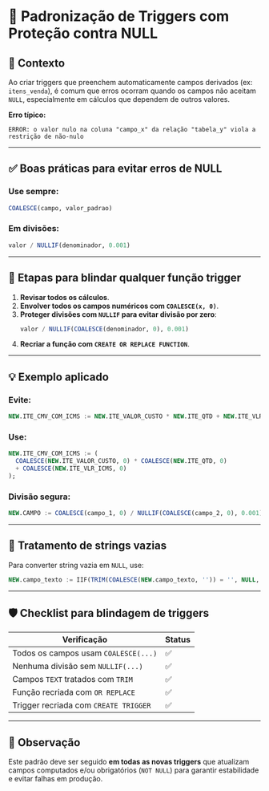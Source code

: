 <!-- @format -->

# 📄 Padronização de Triggers com Proteção contra NULL

## 🧠 Contexto

Ao criar triggers que preenchem automaticamente campos derivados (ex:
`itens_venda`), é comum que erros ocorram quando os campos não aceitam `NULL`,
especialmente em cálculos que dependem de outros valores.

**Erro típico:**

```
ERROR: o valor nulo na coluna "campo_x" da relação "tabela_y" viola a restrição de não-nulo
```

---

## ✅ Boas práticas para evitar erros de NULL

### Use sempre:

```sql
COALESCE(campo, valor_padrao)
```

### Em divisões:

```sql
valor / NULLIF(denominador, 0.001)
```

---

## 🔁 Etapas para blindar qualquer função trigger

1. **Revisar todos os cálculos**.
2. **Envolver todos os campos numéricos com `COALESCE(x, 0)`**.
3. **Proteger divisões com `NULLIF` para evitar divisão por zero**:
   ```sql
   valor / NULLIF(COALESCE(denominador, 0), 0.001)
   ```
4. **Recriar a função com `CREATE OR REPLACE FUNCTION`**.

---

## 💡 Exemplo aplicado

### Evite:

```sql
NEW.ITE_CMV_COM_ICMS := NEW.ITE_VALOR_CUSTO * NEW.ITE_QTD + NEW.ITE_VLR_ICMS;
```

### Use:

```sql
NEW.ITE_CMV_COM_ICMS := (
  COALESCE(NEW.ITE_VALOR_CUSTO, 0) * COALESCE(NEW.ITE_QTD, 0)
  + COALESCE(NEW.ITE_VLR_ICMS, 0)
);
```

### Divisão segura:

```sql
NEW.CAMPO := COALESCE(campo_1, 0) / NULLIF(COALESCE(campo_2, 0), 0.001);
```

---

## 🧩 Tratamento de strings vazias

Para converter string vazia em `NULL`, use:

```sql
NEW.campo_texto := IIF(TRIM(COALESCE(NEW.campo_texto, '')) = '', NULL, NEW.campo_texto);
```

---

## 🛡️ Checklist para blindagem de triggers

| Verificação                           | Status |
| ------------------------------------- | ------ |
| Todos os campos usam `COALESCE(...)`  | ✅     |
| Nenhuma divisão sem `NULLIF(...)`     | ✅     |
| Campos `TEXT` tratados com `TRIM`     | ✅     |
| Função recriada com `OR REPLACE`      | ✅     |
| Trigger recriada com `CREATE TRIGGER` | ✅     |

---

## 📌 Observação

Este padrão deve ser seguido **em todas as novas triggers** que atualizam campos
computados e/ou obrigatórios (`NOT NULL`) para garantir estabilidade e evitar
falhas em produção.
